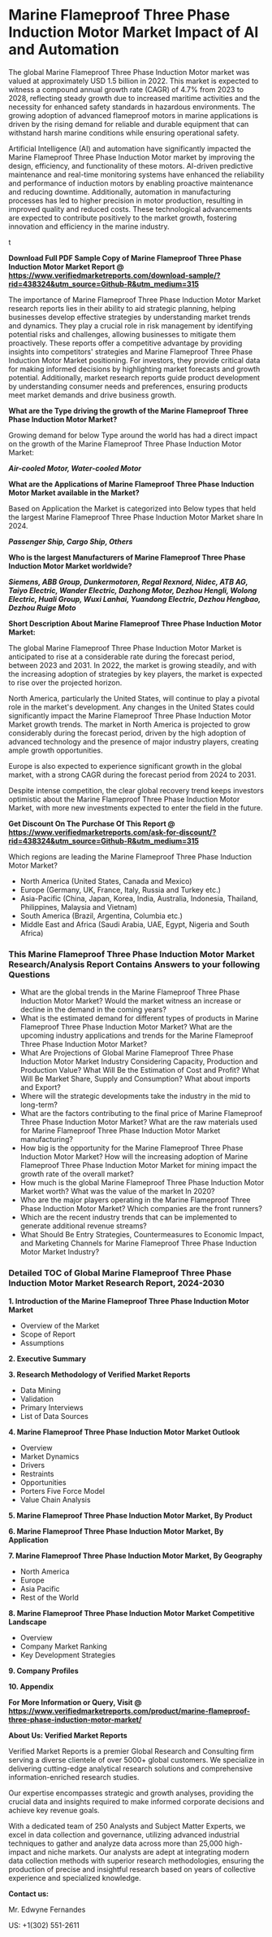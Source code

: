 <meta name="title" content="Global Marine Flameproof Three Phase Induction Motor Market Impact of AI and Automation"><meta name="description" content="The global Marine Flameproof Three Phase Induction Motor market was valued at approximately USD 1.5 billion in 2022. This market is expected to witness a compound annu"><meta name="title" content="Marine Flameproof Three Phase Induction Motor Market Size, Share, Scope, Trends, Growth, Opportunities, Analysis, Forecast"><h1>Marine Flameproof Three Phase Induction Motor Market Impact of AI and Automation</h1><p>The global Marine Flameproof Three Phase Induction Motor market was valued at approximately USD 1.5 billion in 2022. This market is expected to witness a compound annual growth rate (CAGR) of 4.7% from 2023 to 2028, reflecting steady growth due to increased maritime activities and the necessity for enhanced safety standards in hazardous environments. The growing adoption of advanced flameproof motors in marine applications is driven by the rising demand for reliable and durable equipment that can withstand harsh marine conditions while ensuring operational safety.</p><p>Artificial Intelligence (AI) and automation have significantly impacted the Marine Flameproof Three Phase Induction Motor market by improving the design, efficiency, and functionality of these motors. AI-driven predictive maintenance and real-time monitoring systems have enhanced the reliability and performance of induction motors by enabling proactive maintenance and reducing downtime. Additionally, automation in manufacturing processes has led to higher precision in motor production, resulting in improved quality and reduced costs. These technological advancements are expected to contribute positively to the market growth, fostering innovation and efficiency in the marine industry.</p>t</p><p id="" class=""><strong>Download Full PDF Sample Copy of Marine Flameproof Three Phase Induction Motor Market Report @ <a href="https://www.verifiedmarketreports.com/download-sample/?rid=438324&utm_source=Github-R&utm_medium=315" target="_blank">https://www.verifiedmarketreports.com/download-sample/?rid=438324&utm_source=Github-R&utm_medium=315</a></strong></p><p>The importance of&nbsp;Marine Flameproof Three Phase Induction Motor Market research reports lies in their ability to aid strategic planning, helping businesses develop effective strategies by understanding market trends and dynamics. They play a crucial role in risk management by identifying potential risks and challenges, allowing businesses to mitigate them proactively. These reports offer a competitive advantage by providing insights into competitors' strategies and Marine Flameproof Three Phase Induction Motor Market positioning. For investors, they provide critical data for making informed decisions by highlighting market forecasts and growth potential. Additionally, market research reports guide product development by understanding consumer needs and preferences, ensuring products meet market demands and drive business growth.</p><p><strong>What are the&nbsp;Type driving the growth of the Marine Flameproof Three Phase Induction Motor Market?</strong></p><p id="" class="">Growing demand for below Type around the world has had a direct impact on the growth of the Marine Flameproof Three Phase Induction Motor Market:</p><em><strong>Air-cooled Motor, Water-cooled Motor</strong></em></p><strong>What are the&nbsp;Applications&nbsp;of Marine Flameproof Three Phase Induction Motor Market available in the Market?</strong></p><p id="" class="">Based on Application the Market is categorized into Below types that held the largest Marine Flameproof Three Phase Induction Motor Market share In 2024.</p><em><strong>Passenger Ship, Cargo Ship, Others</strong></em></p><strong>Who is the largest Manufacturers of Marine Flameproof Three Phase Induction Motor Market worldwide?</strong></p><p><em><strong>Siemens, ABB Group, Dunkermotoren, Regal Rexnord, Nidec, ATB AG, Taiyo Electric, Wander Electric, Dazhong Motor, Dezhou Hengli, Wolong Electric, Huali Group, Wuxi Lanhai, Yuandong Electric, Dezhou Hengbao, Dezhou Ruige Moto</strong></em></p><p id="" class=""><strong>Short Description About Marine Flameproof Three Phase Induction Motor Market:</strong></p><p>The global Marine Flameproof Three Phase Induction Motor Market is anticipated to rise at a considerable rate during the forecast period, between 2023 and 2031. In 2022, the market is growing steadily, and with the increasing adoption of strategies by key players, the market is expected to rise over the projected horizon.</p><p>North America, particularly the United States, will continue to play a pivotal role in the market's development. Any changes in the United States could significantly impact the Marine Flameproof Three Phase Induction Motor Market growth trends. The market in North America is projected to grow considerably during the forecast period, driven by the high adoption of advanced technology and the presence of major industry players, creating ample growth opportunities.</p><p>Europe is also expected to experience significant growth in the global market, with a strong CAGR during the forecast period from 2024 to 2031.</p><p>Despite intense competition, the clear global recovery trend keeps investors optimistic about the Marine Flameproof Three Phase Induction Motor Market, with more new investments expected to enter the field in the future.</p><p id="" class=""><strong>Get Discount On The Purchase Of This Report @ <a href="https://www.verifiedmarketreports.com/ask-for-discount/?rid=438324&utm_source=Github-R&utm_medium=315" target="_blank">https://www.verifiedmarketreports.com/ask-for-discount/?rid=438324&utm_source=Github-R&utm_medium=315</a></strong></p>Which regions are leading the Marine Flameproof Three Phase Induction Motor Market?</p><ul><li>North America (United States, Canada and Mexico)</li><li>Europe (Germany, UK, France, Italy, Russia and Turkey etc.)</li><li>Asia-Pacific (China, Japan, Korea, India, Australia, Indonesia, Thailand, Philippines, Malaysia and Vietnam)</li><li>South America (Brazil, Argentina, Columbia etc.)</li><li>Middle East and Africa (Saudi Arabia, UAE, Egypt, Nigeria and South Africa)</li></ul><h3 id="" class="">This Marine Flameproof Three Phase Induction Motor Market Research/Analysis Report Contains Answers to your following Questions</h3><ul><li>What are the global trends in the Marine Flameproof Three Phase Induction Motor Market? Would the market witness an increase or decline in the demand in the coming years?</li><li>What is the estimated demand for different types of products in Marine Flameproof Three Phase Induction Motor Market? What are the upcoming industry applications and trends for the Marine Flameproof Three Phase Induction Motor Market?</li><li>What Are Projections of Global Marine Flameproof Three Phase Induction Motor Market Industry Considering Capacity, Production and Production Value? What Will Be the Estimation of Cost and Profit? What Will Be Market Share, Supply and Consumption? What about imports and Export?</li><li>Where will the strategic developments take the industry in the mid to long-term?</li><li>What are the factors contributing to the final price of Marine Flameproof Three Phase Induction Motor Market? What are the raw materials used for Marine Flameproof Three Phase Induction Motor Market manufacturing?</li><li>How big is the opportunity for the Marine Flameproof Three Phase Induction Motor Market? How will the increasing adoption of Marine Flameproof Three Phase Induction Motor Market for mining impact the growth rate of the overall market?</li><li>How much is the global Marine Flameproof Three Phase Induction Motor Market worth? What was the value of the market In 2020?</li><li>Who are the major players operating in the Marine Flameproof Three Phase Induction Motor Market? Which companies are the front runners?</li><li>Which are the recent industry trends that can be implemented to generate additional revenue streams?</li><li>What Should Be Entry Strategies, Countermeasures to Economic Impact, and Marketing Channels for Marine Flameproof Three Phase Induction Motor Market Industry?</li></ul><h3 id="" class="">Detailed TOC of Global Marine Flameproof Three Phase Induction Motor Market Research Report, 2024-2030</h3><p id="" class=""><strong>1. Introduction of the Marine Flameproof Three Phase Induction Motor Market</strong></p><ul><li>Overview of the Market</li><li>Scope of Report</li><li>Assumptions</li></ul><p id="" class=""><strong>2. Executive Summary</strong></p><p id="" class=""><strong>3. Research Methodology of Verified Market Reports</strong></p><ul><li>Data Mining</li><li>Validation</li><li>Primary Interviews</li><li>List of Data Sources</li></ul><p id="" class=""><strong>4. Marine Flameproof Three Phase Induction Motor Market Outlook</strong></p><ul><li>Overview</li><li>Market Dynamics</li><li>Drivers</li><li>Restraints</li><li>Opportunities</li><li>Porters Five Force Model</li><li>Value Chain Analysis</li></ul><p id="" class=""><strong>5. Marine Flameproof Three Phase Induction Motor Market, By Product</strong></p><p id="" class=""><strong>6. Marine Flameproof Three Phase Induction Motor Market, By Application</strong></p><p id="" class=""><strong>7. Marine Flameproof Three Phase Induction Motor Market, By Geography</strong></p><ul><li>North America</li><li>Europe</li><li>Asia Pacific</li><li>Rest of the World</li></ul><p id="" class=""><strong>8. Marine Flameproof Three Phase Induction Motor Market Competitive Landscape</strong></p><ul><li>Overview</li><li>Company Market Ranking</li><li>Key Development Strategies</li></ul><p id="" class=""><strong>9. Company Profiles</strong></p><p id="" class=""><strong>10. Appendix</strong></p><p id="" class=""><strong>For More Information or Query, Visit @ <a href="https://www.verifiedmarketreports.com/product/marine-flameproof-three-phase-induction-motor-market/" target="_blank">https://www.verifiedmarketreports.com/product/marine-flameproof-three-phase-induction-motor-market/</a></strong></p><p id="" class=""><strong>About Us: Verified Market Reports</strong></p><p id="" class="">Verified Market Reports is a premier Global Research and Consulting firm serving a diverse clientele of over 5000+ global customers. We specialize in delivering cutting-edge analytical research solutions and comprehensive information-enriched research studies.</p><p id="" class="">Our expertise encompasses strategic and growth analyses, providing the crucial data and insights required to make informed corporate decisions and achieve key revenue goals.</p><p id="" class="">With a dedicated team of 250 Analysts and Subject Matter Experts, we excel in data collection and governance, utilizing advanced industrial techniques to gather and analyze data across more than 25,000 high-impact and niche markets. Our analysts are adept at integrating modern data collection methods with superior research methodologies, ensuring the production of precise and insightful research based on years of collective experience and specialized knowledge.</p><p id="" class=""><strong>Contact us:</strong></p><p id="" class="">Mr. Edwyne Fernandes</p><p id="" class="">US: +1(302) 551-2611</p>